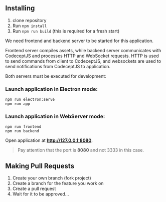 ## Installing

1. clone repository
2. Run `npm install`
3. Run `npm run build` (this is required for a fresh start) 

We need frontend and backend server to be started for this application.

Frontend server compiles assets, while backend server communicates with CodeceptJS and processes HTTP and WebSocket requests. HTTP is used to send commands from client to CodeceptJS, and websockets are used to send notifications from CodeceptJS to application.

Both servers must be executed for development:

### Launch application in Electron mode:

```
npm run electron:serve
npm run app
```

### Launch application in WebServer mode:

```
npm run frontend
npm run backend
```

Open application at **http://127.0.0.1:8080**.

> Pay attention that the port is **8080** and not 3333 in this case.

## Making Pull Requests

1. Create your own branch (fork project)
2. Create a branch for the feature you work on
3. Create a pull request
4. Wait for it to be approved...
